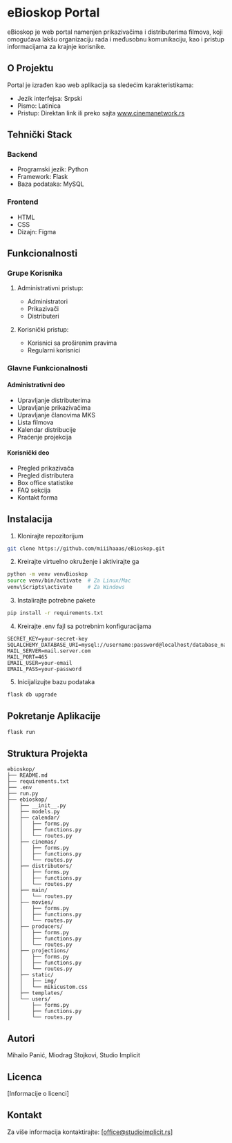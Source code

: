 # eBioskop Portal

eBioskop je web portal namenjen prikazivačima i distributerima filmova, koji omogućava lakšu organizaciju rada i međusobnu komunikaciju, kao i pristup informacijama za krajnje korisnike.

## O Projektu

Portal je izrađen kao web aplikacija sa sledećim karakteristikama:
- Jezik interfejsa: Srpski
- Pismo: Latinica
- Pristup: Direktan link ili preko sajta www.cinemanetwork.rs

## Tehnički Stack

### Backend
- Programski jezik: Python
- Framework: Flask
- Baza podataka: MySQL

### Frontend
- HTML
- CSS 
- Dizajn: Figma

## Funkcionalnosti

### Grupe Korisnika

1. Administrativni pristup:
   - Administratori
   - Prikazivači
   - Distributeri

2. Korisnički pristup:
   - Korisnici sa proširenim pravima
   - Regularni korisnici

### Glavne Funkcionalnosti

#### Administrativni deo
- Upravljanje distributerima
- Upravljanje prikazivačima
- Upravljanje članovima MKS
- Lista filmova
- Kalendar distribucije
- Praćenje projekcija

#### Korisnički deo
- Pregled prikazivača
- Pregled distributera
- Box office statistike
- FAQ sekcija
- Kontakt forma

## Instalacija

1. Klonirajte repozitorijum
```bash
git clone https://github.com/miiihaaas/eBioskop.git
```

2. Kreirajte virtuelno okruženje i aktivirajte ga
```bash
python -m venv venvBioskop
source venv/bin/activate  # Za Linux/Mac
venv\Scripts\activate     # Za Windows
```

3. Instalirajte potrebne pakete
```bash
pip install -r requirements.txt
```

4. Kreirajte .env fajl sa potrebnim konfiguracijama
```
SECRET_KEY=your-secret-key
SQLALCHEMY_DATABASE_URI=mysql://username:password@localhost/database_name
MAIL_SERVER=mail.server.com
MAIL_PORT=465
EMAIL_USER=your-email
EMAIL_PASS=your-password
```

5. Inicijalizujte bazu podataka
```bash
flask db upgrade
```

## Pokretanje Aplikacije

```bash
flask run
```

## Struktura Projekta

```
ebioskop/
├── README.md
├── requirements.txt
├── .env
├── run.py
├── ebioskop/
│   ├── __init__.py
│   ├── models.py
│   ├── calendar/
│   │   ├── forms.py
│   │   ├── functions.py
│   │   └── routes.py
│   ├── cinemas/
│   │   ├── forms.py
│   │   ├── functions.py
│   │   └── routes.py
│   ├── distributors/
│   │   ├── forms.py
│   │   ├── functions.py
│   │   └── routes.py
│   ├── main/
│   │   └── routes.py
│   ├── movies/
│   │   ├── forms.py
│   │   ├── functions.py
│   │   └── routes.py
│   ├── producers/
│   │   ├── forms.py
│   │   ├── functions.py
│   │   └── routes.py
│   ├── projections/
│   │   ├── forms.py
│   │   ├── functions.py
│   │   └── routes.py
│   ├── static/
│   │   ├── img/
│   │   └── mikicustom.css
│   ├── templates/
│   └── users/
│       ├── forms.py
│       ├── functions.py
│       └── routes.py
```

## Autori

Mihailo Panić, Miodrag Stojkovi, Studio Implicit

## Licenca

[Informacije o licenci]

## Kontakt

Za više informacija kontaktirajte: [office@studioimplicit.rs]